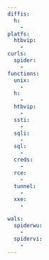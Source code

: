 ```yaml
---
diffis:
  h:
    -
platfs:
  htbvip:
    -
curls:
  spider:
    -
functions:
  unix:
    -
  h:
    -
  htbvip:
    -
  ssti:
    -
  sqli:
    -
  sql:
    -
  creds:
    -
  rce:
    -
  tunnel:
    -
  xxe:
    -

wals:
  spiderwu:
    -
  spidervi:
    -
---
```

